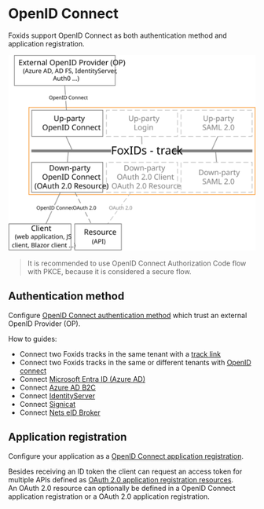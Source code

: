 ﻿# OpenID Connect

Foxids support OpenID Connect as both authentication method and application registration.

![Foxids OpenID Connect](images/parties-oidc.svg)

> It is recommended to use OpenID Connect Authorization Code flow with PKCE, because it is considered a secure flow.

## Authentication method

Configure [OpenID Connect authentication method](up-party-oidc.md) which trust an external OpenID Provider (OP).

How to guides:

- Connect two Foxids tracks in the same tenant with a [track link](howto-tracklink-foxids.md)
- Connect two Foxids tracks in the same or different tenants with [OpenID connect](howto-oidc-foxids.md)
- Connect [Microsoft Entra ID (Azure AD)](up-party-howto-oidc-azure-ad.md) 
- Connect [Azure AD B2C](up-party-howto-oidc-azure-ad-b2c.md) 
- Connect [IdentityServer](up-party-howto-oidc-identityserver.md)
- Connect [Signicat](up-party-howto-oidc-signicat.md)
- Connect [Nets eID Broker](up-party-howto-oidc-nets-eid-broker.md)

## Application registration

Configure your application as a [OpenID Connect application registration](app-reg-oidc.md).

Besides receiving an ID token the client can request an access token for multiple APIs defined as [OAuth 2.0 application registration resources](app-reg-oauth-2.0.md#oauth-20-resource).  
An OAuth 2.0 resource can optionally be defined in a OpenID Connect application registration or a OAuth 2.0 application registration.


